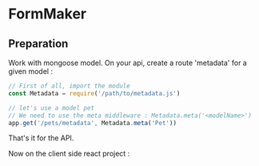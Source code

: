 # FormMaker

## Preparation

Work with mongoose model. On your api, create a route 'metadata' for a given model :
```javascript
// First of all, import the module
const Metadata = require('/path/to/metadata.js')

// let's use a model pet
// We need to use the meta middleware : Metadata.meta('<modelName>')
app.get('/pets/metadata', Metadata.meta('Pet'))
```

That's it for the API.

Now on the client side react project :

```javascript

```
